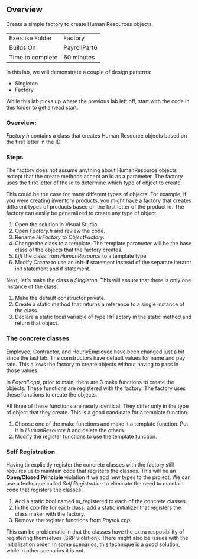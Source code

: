 ## Overview
Create a simple factory to create Human Resources objects.

| | |
| --------- | --------------------------- |
| Exercise Folder | Factory |
| Builds On | PayrollPart6 |
| Time to complete | 60 minutes

In this lab, we will demonstrate a couple of design patterns:
  * Singleton
  * Factory

While this lab picks up where the previous lab left off, start with the code in this folder to get a head start.

### Overview:

*Factory.h* contains a class that creates Human Resource objects based on the first letter in the ID.

### Steps
The factory does not assume anything about HumanResource objects except that the create methods accept an Id as a parameter. The factory uses the first letter of the Id to determine which type of object to create.

This could be the case for many different types of objects. For example, if you were creating inventory products, you might have a factory that creates different types of products based on the first letter of the product id.  The factory can easily be generalized to create any type of object.

1. Open the solution in Visual Studio.
1. Open *Factory.h* and review the code.
1. Rename *HrFactory* to *ObjectFactory*.
1. Change the class to a template.  The template parameter will be the base class of the objects that the factory creates.
1. *Lift* the class from *HumanResource* to a template type
1. Modify *Create* to use an **init-if** statement instead of the separate iterator init statement and if statement.

Next, let's make the class a *Singleton*. This will ensure that there is only one instance of the class.
1. Make the default constructor private.
1. Create a static method that returns a reference to a single instance of the class.
1. Declare a static local variable of type HrFactory in the static method and return that object.

### The concrete classes
Employee, Contractor, and HourlyEmployee have been changed just a bit since the last lab.  The constructors have default values for name and pay rate.  This allows the factory to create objects without having to pass in those values.

In *Payroll.cpp*, prior to main, there are 3 make functions to create the objects.  These functions are registered with the factory.  The factory uses these functions to create the objects.

All three of these functions are nearly identical.  They differ only in the type of object that they create.  This is a good candidate for a template function.

1. Choose one of the make functions and make it a template function. Put it in *HumanResource.h* and delete the others.
1. Modify the register functions to use the template function.

### Self Registration

Having to explicitly register the concrete classes with the factory still requires us to maintain code that registers the classes. This will be an **Open/Closed Principle** violation if we add new types to the project.  We can use a technique called *Self Registration* to eliminate the need to maintain code that registers the classes.

1. Add a static bool named m_registered to each of the concrete classes.
1. In the cpp file for each class, add a static initializer that registers the class maker with the factory.
1. Remove the register functions from *Payroll.cpp*.

This can be problematic in that the classes have the extra resposibility of registering themselves (SRP violation). There might also be issues with the initialization order. In some scenarios, this technique is a good solution, while in other scenarios it is not.

